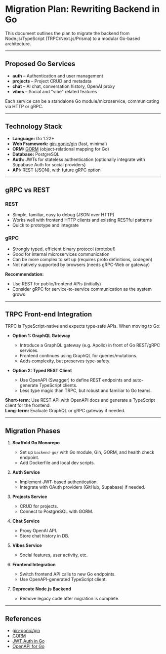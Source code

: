 # Migration Plan: Rewriting Backend in Go

This document outlines the plan to migrate the backend from Node.js/TypeScript (TRPC/Next.js/Prisma) to a modular Go-based architecture.

---

## Proposed Go Services

- **auth** – Authentication and user management
- **projects** – Project CRUD and metadata
- **chat** – AI chat, conversation history, OpenAI proxy
- **vibes** – Social and "vibe" related features

Each service can be a standalone Go module/microservice, communicating via HTTP or gRPC.

---

## Technology Stack

- **Language:** Go 1.22+
- **Web Framework:** [gin-gonic/gin](https://github.com/gin-gonic/gin) (fast, minimal)
- **ORM:** [GORM](https://gorm.io/) (object-relational mapping for Go)
- **Database:** PostgreSQL
- **Auth:** JWTs for stateless authentication (optionally integrate with Supabase Auth for social providers)
- **API:** REST (JSON), with future gRPC option

---

## gRPC vs REST

### REST

- Simple, familiar, easy to debug (JSON over HTTP)
- Works well with frontend HTTP clients and existing RESTful patterns
- Quick to prototype and integrate

### gRPC

- Strongly typed, efficient binary protocol (protobuf)
- Good for internal microservices communication
- Can be more complex to set up (requires proto definitions, codegen)
- Not natively supported by browsers (needs gRPC-Web or gateway)

**Recommendation:**  
- Use REST for public/frontend APIs (initially)
- Consider gRPC for service-to-service communication as the system grows

---

## TRPC Front-end Integration

TRPC is TypeScript-native and expects type-safe APIs. When moving to Go:

- **Option 1: GraphQL Gateway**
    - Introduce a GraphQL gateway (e.g. Apollo) in front of Go REST/gRPC services.
    - Frontend continues using GraphQL for queries/mutations.
    - Adds complexity, but preserves type-safety.

- **Option 2: Typed REST Client**
    - Use OpenAPI (Swagger) to define REST endpoints and auto-generate TypeScript clients.
    - Less type magic than TRPC, but robust and familiar to Go teams.

**Short-term:** Use REST API with OpenAPI docs and generate a TypeScript client for the frontend.  
**Long-term:** Evaluate GraphQL or gRPC gateway if needed.

---

## Migration Phases

1. **Scaffold Go Monorepo**
    - Set up `backend-go/` with Go module, Gin, GORM, and health check endpoint.
    - Add Dockerfile and local dev scripts.

2. **Auth Service**
    - Implement JWT-based authentication.
    - Integrate with OAuth providers (GitHub, Supabase) if needed.

3. **Projects Service**
    - CRUD for projects.
    - Connect to PostgreSQL with GORM.

4. **Chat Service**
    - Proxy OpenAI API.
    - Store chat history in DB.

5. **Vibes Service**
    - Social features, user activity, etc.

6. **Frontend Integration**
    - Switch frontend API calls to new Go endpoints.
    - Use OpenAPI-generated TypeScript client.

7. **Deprecate Node.js Backend**
    - Remove legacy code after migration is complete.

---

## References

- [gin-gonic/gin](https://github.com/gin-gonic/gin)
- [GORM](https://gorm.io/)
- [JWT Auth in Go](https://github.com/dgrijalva/jwt-go)
- [OpenAPI for Go](https://github.com/swaggo/swag)